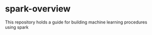# spark-overview
This repository holds a guide for building machine learning procedures using spark
